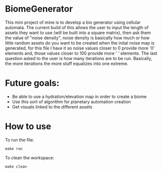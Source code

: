 # BiomeGenerator
  This mini project of mine is to develop a bio generator using cellular automata. The current build of this allows the user to input the length of assets they want to use (will be built into a square matrix), then ask them the value of "noise density", noise density is basically how much or how little random assets do you want to be created when the inital noise map is generated, for this file I have it so noise values closer to 0 provide more '0' elements and, those values closer to 100 provide more ' ' elements. The last question asked to the user is how many iterations are to be run. Basically, the more iterations the more stuff equalizes into one extreme.  

# Future goals:
* Be able to use a hydration/elevation map in order to create a biome
* Use this sort of algorithm for planetary automation creation 
* Get visuals linked to the different assets 

# How to use

To run the file:
```
make run
```

To clean the workspace:

``` 
make clean
```
